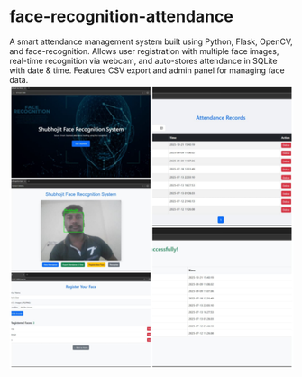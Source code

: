 # face-recognition-attendance
A smart attendance management system built using Python, Flask, OpenCV, and face-recognition. Allows user registration with multiple face images, real-time recognition via webcam, and auto-stores attendance in SQLite with date &amp; time. Features CSV export and admin panel for managing face data.
 ![Image Alt](https://github.com/Shubho-12/face-recognition-attendance/blob/a6eed3703faffe4b63c8a314cbc6a0a17e449043/screenshot.frs.jpg)
